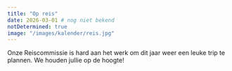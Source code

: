 ```yaml
---
title: "Op reis"
date: 2026-03-01 # nog niet bekend
notDetermined: true
image: "/images/kalender/reis.jpg"
---
```


Onze Reiscommissie is hard aan het werk om dit jaar weer een leuke trip te plannen. We houden jullie op de hoogte!
